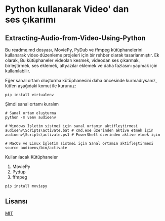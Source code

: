 # Python kullanarak Video' dan ses çıkarımı
## Extracting-Audio-from-Video-Using-Python

Bu readme.md dosyası, MoviePy, PyDub ve ffmpeg kütüphanelerini kullanarak video düzenleme projeleri için bir rehber olarak tasarlanmıştır.
Ek olarak, Bu kütüphaneler videoları kesmek, videodan ses çıkarmak, birleştirmek, ses eklemek, altyazılar eklemek ve daha fazlasını yapmak için kullanılabilir.


Eğer sanal ortam oluşturma kütüphanesini daha öncesinde kurmadıysanız, lütfen aşağıdaki komut ile kurunuz:
```
pip install virtualenv
```

Şimdi sanal ortamı kuralım
```
# Sanal ortam oluşturma
python -m venv audioenv

# Windows İşletim sistmei için sanal ortamın aktifleştirmesi
audioenv\Scripts\activate.bat # cmd.exe üzerinden aktive etmek için
audioenv\Scripts\activate.ps1 # PowerShell üzerinden aktive etmek için

# MacOS ve Linux İşletim sistmei için Sanal ortamın aktifleştirmesi
source audioenv/bin/activate
```

Kullanılacak Kütüphaneler
1. MoviePy
2. Pydup
3. ffmpeg

```
pip install moviepy
```



## Lisansı

[MIT](https://choosealicense.com/licenses/mit/)
